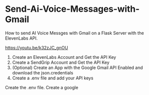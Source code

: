 # Send-Ai-Voice-Messages-with-Gmail
How to send AI Voice Messges with Gmail on a Flask Server with the ElevenLabs API.

https://youtu.be/k32zJC_gnOU

1. Create an ElevenLabs Account and Get the API Key
2. Create a SendGrip Account and Get the API Key
3. (Optional) Create an App with the Google Gmail API Enabled and download the json.credentials
4. Create a .env file and add your API keys

Create the .env file. 
Create a google 
